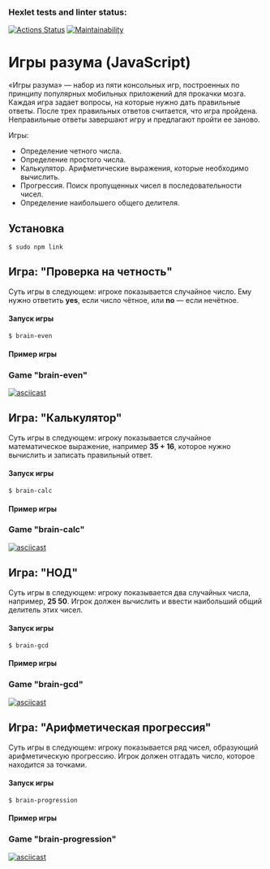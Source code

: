### Hexlet tests and linter status:
[![Actions Status](https://github.com/SergeyRevyagin/frontend-project-44/workflows/hexlet-check/badge.svg)](https://github.com/SergeyRevyagin/frontend-project-44/actions)
[![Maintainability](https://api.codeclimate.com/v1/badges/359cdf31205554b21907/maintainability)](https://codeclimate.com/github/SergeyRevyagin/frontend-project-44/maintainability)

# Игры разума (JavaScript)

«Игры разума» — набор из пяти консольных игр, построенных по принципу популярных мобильных приложений для прокачки мозга. Каждая игра задает вопросы, на которые нужно дать правильные ответы. После трех правильных ответов считается, что игра пройдена. Неправильные ответы завершают игру и предлагают пройти ее заново. 

Игры:
- Определение четного числа.
- Определение простого числа.
- Калькулятор. Арифметические выражения, которые необходимо вычислить.
- Прогрессия. Поиск пропущенных чисел в последовательности чисел.
- Определение наибольшего общего делителя.


## Установка

```
$ sudo npm link 
```

## Игра: "Проверка на четность"

Суть игры в следующем: игрокe показывается случайное число. Ему нужно ответить **yes**, если число чётное, или **no** — если нечётное.

#### Запуск игры

```
$ brain-even
```  

#### Пример игры

### Game "brain-even"
[![asciicast](https://asciinema.org/a/yYAD0Vs6jawRyoii9yHzU0jkK.svg)](https://asciinema.org/a/yYAD0Vs6jawRyoii9yHzU0jkK)


## Игра: "Калькулятор"

Суть игры в следующем: игроку показывается случайное математическое выражение, например **35 + 16**, которое нужно вычислить и записать правильный ответ.

#### Запуск игры

```
$ brain-calc
```  

#### Пример игры

### Game "brain-calc"
[![asciicast](https://asciinema.org/a/tTdpjcqhaloXbTVJhYxdq1JJM.svg)](https://asciinema.org/a/tTdpjcqhaloXbTVJhYxdq1JJM)


## Игра: "НОД"

Суть игры в следующем: игроку показывается два случайных числа, например, **25 50**. Игрок должен вычислить и ввести наибольший общий делитель этих чисел.

#### Запуск игры

```
$ brain-gcd
```  

#### Пример игры

### Game "brain-gcd"
[![asciicast](https://asciinema.org/a/DqHdeeQ0tlA5n0KVmTkxGv5IK.svg)](https://asciinema.org/a/DqHdeeQ0tlA5n0KVmTkxGv5IK)

## Игра: "Арифметическая прогрессия"

Суть игры в следующем: игроку показывается ряд чисел, образующий арифметическую прогрессию. Игрок должен отгадать число, которое находится за точками.

#### Запуск игры

```
$ brain-progression
```  

#### Пример игры

### Game "brain-progression"
[![asciicast](https://asciinema.org/a/m5lWNMIMMmKoKBFCKv41h87OK.svg)](https://asciinema.org/a/m5lWNMIMMmKoKBFCKv41h87OK)
